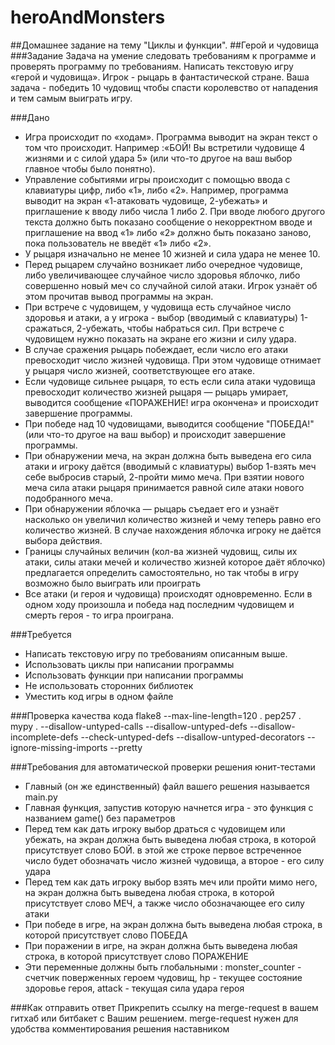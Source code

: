 # heroAndMonsters
##Домашнее задание на тему "Циклы и функции". 
##Герой и чудовища
###Задание
Задача на умение следовать требованиям к программе и проверять программу по требованиям.
Написать текстовую игру «герой и чудовища». 
Игрок - рыцарь в фантастической стране. Ваша задача - победить 10 чудовищ чтобы спасти королевство от нападения и тем самым выиграть игру.

###Дано
- Игра происходит по «ходам». Программа выводит на экран текст о том что происходит. Например :«БОЙ! Вы встретили чудовище  4 жизнями и с силой удара 5» (или что-то другое на ваш выбор главное чтобы было понятно).
- Управление событиями игры происходит с помощью ввода с клавиатуры цифр, либо «1», либо «2». Например, программа выводит на экран «1-атаковать чудовище, 2-убежать» и приглашение к вводу либо числа 1 либо 2. При вводе любого другого текста должно быть показано сообщение о некорректном вводе и приглашение на ввод «1» либо «2» должно быть показано заново, пока пользователь не введёт «1» либо «2».
- У рыцаря изначально не менее 10 жизней и сила удара не менее 10.
- Перед рыцарем случайно возникает либо очередное чудовище, либо увеличивающее случайное число здоровья яблочко, либо совершенно новый меч со случайной силой атаки. Игрок узнаёт об этом прочитав вывод программы на экран.
- При встрече с чудовищем, у чудовища есть случайное число здоровья и атаки, а у игрока - выбор (вводимый с клавиатуры) 1-сражаться, 2-убежать, чтобы набраться сил. При встрече с чудовищем нужно показать на экране его жизни и силу удара.
- В случае сражения рыцарь побеждает, если число его атаки превосходит число жизней чудовища. При этом чудовище отнимает у рыцаря число жизней, соответствующее его атаке.
- Если чудовище сильнее рыцаря, то есть если сила атаки чудовища превосходит количество жизней рыцаря — рыцарь умирает, выводится сообщение «ПОРАЖЕНИЕ! игра окончена» и происходит завершение программы.
- При победе над 10 чудовищами, выводится сообщение  "ПОБЕДА!" (или что-то другое на ваш выбор) и происходит завершение программы.
- При обнаружении меча, на экран должна быть выведена его сила атаки и игроку даётся (вводимый с клавиатуры) выбор 1-взять меч себе выбросив старый, 2-пройти мимо меча. При взятии нового меча сила атаки рыцаря принимается равной силе атаки нового подобранного меча.
- При обнаружении яблочка — рыцарь съедает его и узнаёт насколько он увеличил количество жизней и чему теперь равно его количество жизней. В случае нахождения яблочка игроку не даётся выбора действия.
- Границы случайных величин (кол-ва жизней чудовищ, силы их атаки, силы атаки мечей и количество жизней которое даёт яблочко) предлагается определить самостоятельно, но так чтобы в игру возможно было выиграть или проиграть
- Все атаки (и героя и чудовища) происходят одновременно. Если в одном ходу произошла и победа над последним чудовищем и смерть героя - то игра проиграна.

###Требуется
- Написать текстовую игру по требованиям описанным выше.
- Использовать циклы при написании программы
- Использовать функции при написании программы
- Не использовать сторонних библиотек
- Уместить код игры в одном файле

###Проверка качества кода
flake8 --max-line-length=120 .
pep257 .
mypy . --disallow-untyped-calls --disallow-untyped-defs --disallow-incomplete-defs --check-untyped-defs  --disallow-untyped-decorators --ignore-missing-imports --pretty

###Требования для автоматической проверки решения юнит-тестами
- Главный (он же единственный) файл вашего решения называется main.py
- Главная функция, запустив которую начнется игра - это функция с названием game() без параметров
- Перед тем как дать игроку выбор драться с чудовищем или убежать, на экран должна быть выведена любая строка, в которой присутствует слово БОЙ. в этой же строке первое встреченное число будет обозначать число жизней чудовища, а второе - его силу удара
- Перед тем как дать игроку выбор взять меч или пройти мимо него, на экран должна быть выведена любая строка, в которой присутствует слово МЕЧ, а также число обозначающее его силу атаки
- При победе в игре, на экран должна быть выведена любая строка, в которой присутствует слово ПОБЕДА
- При поражении в игре, на экран должна быть выведена любая строка, в которой присутствует слово ПОРАЖЕНИЕ
- Эти переменные должны быть глобальными : monster_counter - счетчик поверженных героем чудовищ, hp - текущее состояние здоровье героя, attack - текущая сила удара героя

###Как отправить ответ
Прикрепить ссылку на merge-request в вашем гитхаб или битбакет с Вашим решением. merge-request нужен для удобства комментирования решения наставником
